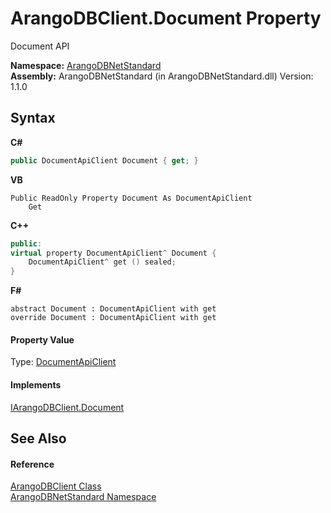 # ArangoDBClient.Document Property 
 

Document API

**Namespace:**&nbsp;<a href="069489ce-b545-4054-943a-23b806da64e9">ArangoDBNetStandard</a><br />**Assembly:**&nbsp;ArangoDBNetStandard (in ArangoDBNetStandard.dll) Version: 1.1.0

## Syntax

**C#**<br />
``` C#
public DocumentApiClient Document { get; }
```

**VB**<br />
``` VB
Public ReadOnly Property Document As DocumentApiClient
	Get
```

**C++**<br />
``` C++
public:
virtual property DocumentApiClient^ Document {
	DocumentApiClient^ get () sealed;
}
```

**F#**<br />
``` F#
abstract Document : DocumentApiClient with get
override Document : DocumentApiClient with get
```


#### Property Value
Type: <a href="cd42246b-93a7-65bc-606d-b54b1f465670">DocumentApiClient</a>

#### Implements
<a href="0e5d21ea-b319-e4fb-bc4e-d0e40940312c">IArangoDBClient.Document</a><br />

## See Also


#### Reference
<a href="ba0f435e-0803-bafd-7a3d-9963d8a82ad8">ArangoDBClient Class</a><br /><a href="069489ce-b545-4054-943a-23b806da64e9">ArangoDBNetStandard Namespace</a><br />